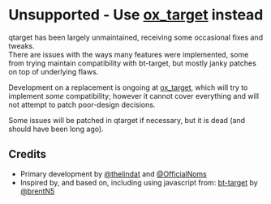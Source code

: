 # Unsupported - Use [ox_target](https://github.com/overextended/ox_target) instead

qtarget has been largely unmaintained, receiving some occasional fixes and tweaks.  
There are issues with the ways many features were implemented, some from trying maintain compatibility with bt-target, but mostly janky patches on top of underlying flaws.

Development on a replacement is ongoing at [ox_target](https://github.com/overextended/ox_target), which will try to implement _some_ compatibility; however it cannot cover everything and will not attempt to patch poor-design decisions.

Some issues will be patched in qtarget if necessary, but it is dead (and should have been long ago).

## Credits
- Primary development by [@thelindat](https://github.com/thelindat) and [@OfficialNoms](https://github.com/OfficialNoms)
- Inspired by, and based on, including using javascript from: [bt-target](https://github.com/brentN5/bt-target) by [@brentN5](https://github.com/brentN5)
